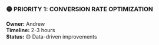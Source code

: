 ### 🟡 **PRIORITY 1: CONVERSION RATE OPTIMIZATION**

**Owner:** Andrew  
**Timeline:** 2-3 hours  
**Status:** 🟡 Data-driven improvements

